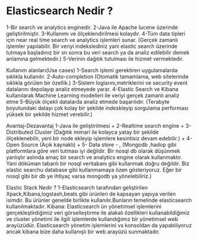 # Elasticsearch Nedir ?
1-Bir search ve analytics enginedir.
2-Java ile Apache lucene üzerinde geliştirilmiştir.
3-Kullanımı ve ölçeklendirilmesi kolaydır.
4-Tüm data tipleri için near real time search ve analytics işlemleri sunar. (Gerçek zamanlı işlemler yapılabilir. Bir veriyi indekslediniz yani elastic search üzerinde tutmaya 
başladınız bir sn sonra bu veri search ya da analiz edilebilir demek anlamına gelmektedir.)
5-Verinin dağıtık tutulması ile hizmet vermektedir.

Kullanım alanları(Use cases)
1-Search işlemi gerektiren uygulamalarda sıklıkla kullanılır.
2-Auto-completion (Otomatik tamamlama, web sitelerinde sıklıkla görülen bir özellik.)
3-Sistem loglarını,metriklerini ve security event datalarını depolayıp analiz etmeyede yarar.
4-Elastic Search ve Kibana kullanılarak  Machine Learning modelleri ile veriyi gerçek zamanlı analiz etme
5-Büyük ölçekli datalarda analiz etmede başarılıdır. (Terabyte boyutundaki datayı çok kolay bir şekilde indeskleyip sorgulama performası yüksek bir şekilde hizmet verebilir.)

Avantaj-Dezavantaj
1-Java ile geliştirilmesi +
2-Realtime search engine +
3-Distributed Cluster (Dağıtık mimari ile kolayca yatay bir şekilde ölçeklenebilir, yeni bir node ekleyip işlemlere kesintisiz devam edebilir.) +
4-Open Source (Açık kaynaklı) +
5- Data store  - , (Mongodb ,hadop gibi platformlara göre veri tutması iyi değildir. Bir nosql db olarak düşünmek yanlıştır aslında amaç bir search ve analytics engine olarak kullanmaktır. Yani
döküman tabanlı bir nosql veritabanı gibi kullanmak doğru değildir. Biz elastic searchu database gibi kullanmamaya özen gösteriyoruz. Eğer bir nosql gibi bir db ye ihtiyaç varsa mongodb ya 
yönelebiliriz.)

Elastic Stack Nedir ?
1-Elasticsearch tarafından geliştirilen Xpack,Kibana,logstash,beats gibi ürünleri de kapsayan yapıya verilen isimdir. Bu ürünler genelde birlikte kullanılır.Bunların temelinde elasticsearch kullanılmaktadır.
Kibana: Elasticsearch ün yönetimsel işlemlerini gerçekleştirdiğimiz veri görselleştirme ile alakalı özellikleri kullanabildiğimiz ve cluster yönetimi ile ilgili işlemlerde kullandığımız
bir yönetimsel web arayüzüdür. Elasticsearch yönetim işlemlerini vs konsoldan da yapabiliyoruz ancak kibana bize daha kullanışlı bir web arayüzü  sunmaktadır.
